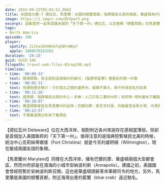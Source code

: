```yaml
---
date: 2024-09-22T05:03:51.866Z
title: 米國放大鏡-7 德拉瓦、馬里蘭：米國的螃蟹首都，瑞典殖民北美的痕跡，華盛頓為什麼辭職不幹了？ (ep.196)
image: https://i.imgur.com/QtVpwt5.png
excerpt: 這集我們一起來認識米國的「天下第一州」德拉瓦，以及號稱「螃蟹首都」的馬里蘭！
tags:
- North America
episode: 196
player:
  spotify: 2iCka3QVmMnkfqVBFnNKpY
  apple: 1000670283262
duration: '24:15'
guid: GUID-196
filepath: travel-wok-files-03/ep196.mp3
timeline:
- time: '00:00:33'
  text: 開場閒聊，與主廚和這兩個州的緣分，《髮膠明星夢》裡看到的第一印象
- time: '00:05:31'
  text: 地理與歷史簡介：介於南北之間的邊界州，面積不算大，家戶所得卻名列前茅
- time: '00:11:26'
  text: 威明頓：瑞典殖民北美的中心；多佛：人口只有三萬的州府；哈莉特·塔布曼地下鐵路國家歷史公園；安納波利斯：海濱小鎮曾是美國首都
- time: '00:18:07'
  text: 華盛頓都會區在馬里蘭州的延伸；巴爾的摩：麥克亨利堡、約翰霍普金斯大學、內港與螃蟹料理
- time: '00:22:57'
  text: 不專業選情分析與下集預告
---
```

【德拉瓦州 Delaware】位在大西洋岸，相對附近各州來說存在感相當薄弱，但卻是首個加入美國聯邦的「天下第一州」。值得注意的是瑞典短暫殖民北美的時候，統治中心克莉絲蒂娜堡（Fort Christina）就是今天的威明頓（Wilmington），現在變成兩國友誼的象徵。

【馬里蘭州 Maryland】同樣在大西洋岸，擁有巴爾的摩、華盛頓兩個大型都會區，然而州府卻是在濱海的小城市安納波利斯（Annapolis）。建國之初，美國國會曾經短暫於安納波利斯召開，這也是華盛頓請辭革命軍總司令的地方。另外，馬里蘭是美國的螃蟹首都，附近海灣出產的藍蟹（blue crab）遠近馳名。
